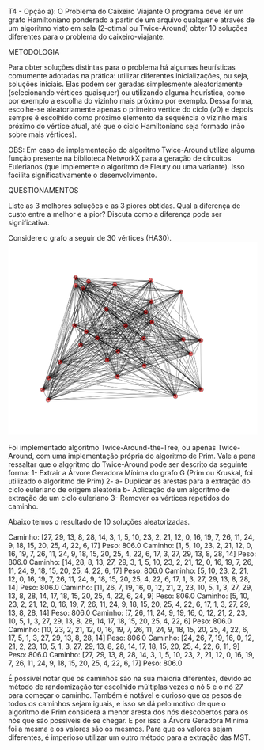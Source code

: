 T4 - Opção a): O Problema do Caixeiro Viajante
O programa deve ler um grafo Hamiltoniano ponderado a partir de um arquivo qualquer e através de um algoritmo visto em sala (2-otimal ou Twice-Around) obter 10 soluções diferentes para o problema do caixeiro-viajante.

METODOLOGIA

Para obter soluções distintas para o problema há algumas heurísticas comumente adotadas na prática: utilizar diferentes inicializações, ou seja, soluções iniciais. Elas podem ser geradas simplesmente aleatoriamente (selecionando vértices quaisquer) ou utilizando alguma heurística, como por exemplo a escolha do vizinho mais próximo por exemplo. Dessa forma, escolhe-se aleatoriamente apenas o primeiro vértice do ciclo (v0) e depois sempre é escolhido como próximo elemento da sequência o vizinho mais próximo do vértice atual, até que o ciclo Hamiltoniano seja formado (não sobre mais vértices). 

OBS: Em caso de implementação do algoritmo Twice-Around utilize alguma função presente na biblioteca NetworkX para a geração de circuitos Eulerianos (que implemente o algoritmo de Fleury ou uma variante). Isso facilita significativamente o desenvolvimento.

QUESTIONAMENTOS

Liste as 3 melhores soluções e as 3 piores obtidas. Qual a diferença de custo entre a melhor e a pior? Discuta como a diferença pode ser significativa.


Considere o grafo a seguir de 30 vértices (HA30). 
<img src="img/ha30.png" alt=""/>

Foi implementado algoritmo Twice-Around-the-Tree, ou apenas Twice-Around, com uma implementação própria do algoritmo de Prim. Vale a pena ressaltar que o algoritmo do Twice-Around pode ser descrito da seguinte forma:
    1- Extrair a Árvore Geradora Mínima do grafo G (Prim ou Kruskal, foi utilizado o algoritmo de Prim)
    2-
        a- Duplicar as arestas para a extração do ciclo euleriano de origem aleatória
        b- Aplicação de um algoritmo de extração de um ciclo euleriano
    3- Remover os vértices repetidos do caminho.
    
Abaixo temos o resultado de 10 soluções aleatorizadas.

Caminho: [27, 29, 13, 8, 28, 14, 3, 1, 5, 10, 23, 2, 21, 12, 0, 16, 19, 7, 26, 11, 24, 9, 18, 15, 20, 25, 4, 22, 6, 17]
Peso: 806.0
Caminho: [1, 5, 10, 23, 2, 21, 12, 0, 16, 19, 7, 26, 11, 24, 9, 18, 15, 20, 25, 4, 22, 6, 17, 3, 27, 29, 13, 8, 28, 14]
Peso: 806.0
Caminho: [14, 28, 8, 13, 27, 29, 3, 1, 5, 10, 23, 2, 21, 12, 0, 16, 19, 7, 26, 11, 24, 9, 18, 15, 20, 25, 4, 22, 6, 17]
Peso: 806.0
Caminho: [5, 10, 23, 2, 21, 12, 0, 16, 19, 7, 26, 11, 24, 9, 18, 15, 20, 25, 4, 22, 6, 17, 1, 3, 27, 29, 13, 8, 28, 14]
Peso: 806.0
Caminho: [11, 26, 7, 19, 16, 0, 12, 21, 2, 23, 10, 5, 1, 3, 27, 29, 13, 8, 28, 14, 17, 18, 15, 20, 25, 4, 22, 6, 24, 9]
Peso: 806.0
Caminho: [5, 10, 23, 2, 21, 12, 0, 16, 19, 7, 26, 11, 24, 9, 18, 15, 20, 25, 4, 22, 6, 17, 1, 3, 27, 29, 13, 8, 28, 14]
Peso: 806.0
Caminho: [7, 26, 11, 24, 9, 19, 16, 0, 12, 21, 2, 23, 10, 5, 1, 3, 27, 29, 13, 8, 28, 14, 17, 18, 15, 20, 25, 4, 22, 6]
Peso: 806.0
Caminho: [10, 23, 2, 21, 12, 0, 16, 19, 7, 26, 11, 24, 9, 18, 15, 20, 25, 4, 22, 6, 17, 5, 1, 3, 27, 29, 13, 8, 28, 14]
Peso: 806.0
Caminho: [24, 26, 7, 19, 16, 0, 12, 21, 2, 23, 10, 5, 1, 3, 27, 29, 13, 8, 28, 14, 17, 18, 15, 20, 25, 4, 22, 6, 11, 9]
Peso: 806.0
Caminho: [27, 29, 13, 8, 28, 14, 3, 1, 5, 10, 23, 2, 21, 12, 0, 16, 19, 7, 26, 11, 24, 9, 18, 15, 20, 25, 4, 22, 6, 17]
Peso: 806.0

É possível notar que os caminhos são na sua maioria diferentes, devido ao método de randomização ter escolhido múltiplas vezes o nó 5 e o nó 27 para começar o caminho.
Também é notável e curioso que os pesos de todos os caminhos sejam iguais, e isso se dá pelo motivo de que o algoritmo de Prim considera a menor aresta dos nós descobertos para os nós que são possíveis de se chegar. E por isso a Árvore Geradora Mínima foi a mesma e os valores são os mesmos.
Para que os valores sejam diferentes, é imperioso utilizar um outro método para a extração das MST.